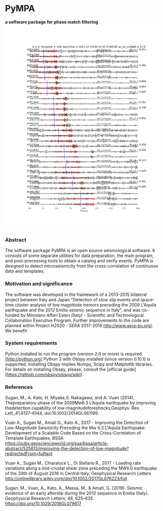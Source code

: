 PyMPA
===
**a software package for phase match filtering**
![Screenshot](screenshot.png)

### Abstract

The software package PyMPA is an open source seismological software. It consists of some separate utilities for data preparation, the main program, and post-processing tools to obtain a catalog and verify events. PyMPA is designed to detect microseismicity from the cross-correlation of continuous data and templates.

### Motivation and significance

The software was developed in the framework of a 2013-2015 bilateral project between Italy and Japan "Detection of slow slip events and space-time cluster analysis of low magnitude tremors preceding the 2009 L'Aquila earthquake and the 2012 Emilia seismic sequence in Italy", and was co-funded by Ministero Affari Esteri (Italy) - Scientific and Technological Collaboration Executive Program. Further improvements to the code are planned within Project H2020 - SERA 2017-2019 http://www.sera-eu.org/. We benefit 


### System requirements

Python installed to run the program (version 2.6 or more) is required [http://python.org]
Python 3 with Obspy installed (since version 0.10.1) is supported.
Installing Obspy implies Numpy, Scipy and Matplotlib libraries. For details on installing Obspy, please, consult the [official guide] (https://github.com/obspy/obspy/wiki).

### References
Sugan, M., A. Kato, H. Miyake,S. Nakagawa, and A. Vuan (2014), Thepreparatory phase of the 2009Mw6.3 L’Aquila earthquake by improving thedetection capability of low-magnitudeforeshocks,Geophys. Res. Lett.,41,6137–6144, doi:10.1002/2014GL061199.

Vuan A., Sugan M., Amati G., Kato A., 2017 - Improving the Detection of Low-Magnitude Seismicity Preceding the Mw 6.3 L'Aquila Earthquake: Development of a Scalable Code Based on the Cross-Correlation of Template Earthquakes, BSSA
https://pubs.geoscienceworld.org/ssa/bssa/article-abstract/525813/improving-the-detection-of-low-magnitude?redirectedFrom=fulltext

Vuan A., Sugan M., Chiaraluce L., Di Stefano R., 2017 - Loading rate variations along a mid-crustal shear zone preceding the MW6.0 earthquake of the 24th of August 2016 in Central Italy, Geophysical Research Letters http://onlinelibrary.wiley.com/doi/10.1002/2017GL076223/full

Sugan, M., Vuan, A., Kato, A., Massa, M., & Amati, G. (2019). Seismic evidence of an early afterslip during the 2012 sequence in Emilia (Italy). Geophysical Research Letters, 46, 625–635. https://doi.org/10.1029/2018GL079617

